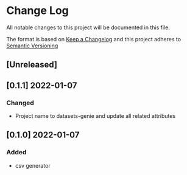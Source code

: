# Change Log

All notable changes to this project will be documented in this file.

The format is based on [Keep a Changelog](http://keepachangelog.com/) and this project adheres to [Semantic Versioning](https://semver.org/)

## [Unreleased]

## [0.1.1] 2022-01-07

### Changed

- Project name to datasets-genie and update all related attributes

## [0.1.0] 2022-01-07

### Added

- csv generator

